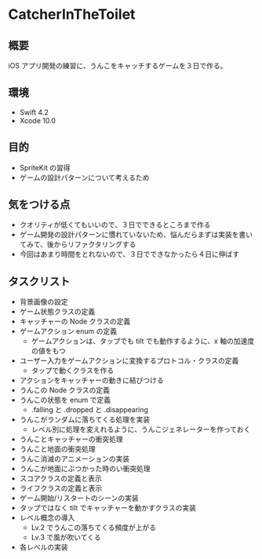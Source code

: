 # CatcherInTheToilet

## 概要
iOS アプリ開発の練習に、うんこをキャッチするゲームを３日で作る。

## 環境
- Swift 4.2
- Xcode 10.0

## 目的
- SpriteKit の習得
- ゲームの設計パターンについて考えるため

## 気をつける点
- クオリティが低くてもいいので、３日でできるところまで作る
- ゲーム開発の設計パターンに慣れていないため、悩んだらまずは実装を書いてみて、後からリファクタリングする
- 今回はあまり時間をとれないので、３日でできなかったら４日に伸ばす

## タスクリスト
- 背景画像の設定
- ゲーム状態クラスの定義
- キャッチャーの Node クラスの定義
- ゲームアクション enum の定義
  - ゲームアクションは、タップでも tilt でも動作するように、x 軸の加速度の値をもつ
- ユーザー入力をゲームアクションに変換するプロトコル・クラスの定義
  - タップで動くクラスを作る
- アクションをキャッチャーの動きに結びつける
- うんこの Node クラスの定義
- うんこの状態を enum で定義
  - .falling と .dropped と .disappearing
- うんこがランダムに落ちてくる処理を実装
  - レベル別に処理を変えれるように、うんこジェネレーターを作っておく
- うんことキャッチャーの衝突処理
- うんこと地面の衝突処理
- うんこ消滅のアニメーションの実装
- うんこが地面にぶつかった時のい衝突処理
- スコアクラスの定義と表示
- ライフクラスの定義と表示
- ゲーム開始/リスタートのシーンの実装
- タップではなく tilt でキャッチャーを動かすクラスの実装
- レベル概念の導入
  - Lv.2 でうんこの落ちてくる頻度が上がる
  - Lv.3 で風が吹いてくる
- 各レベルの実装
